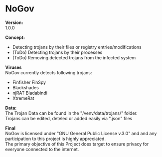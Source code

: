 # **NoGov**
**Version:** 
<br>
1.0.0

**Concept:**
<br>
- Detecting trojans by their files or registry entries/modifications
- (ToDo) Detecting trojans by their processes
- (ToDo) Removing detected trojans from the infected system

**Viruses**
<br>
NoGov currently detects following trojans:
<br>
- Finfisher FinSpy
- Blackshades
- njRAT Bladabindi
- XtremeRat

**Data:**
<br>
The Trojan Data can be found in the "/venv/data/trojans/" folder.
<br>
Trojans can be edited, deteled or added easily via ".json" files

**Final**
<br>
NoGov is licensed under "GNU General Public License v.3.0" and and any participation to this project is highly appreciated.
<br>
The primary objective of this Project does target to ensure privacy for everyone connected to the internet.